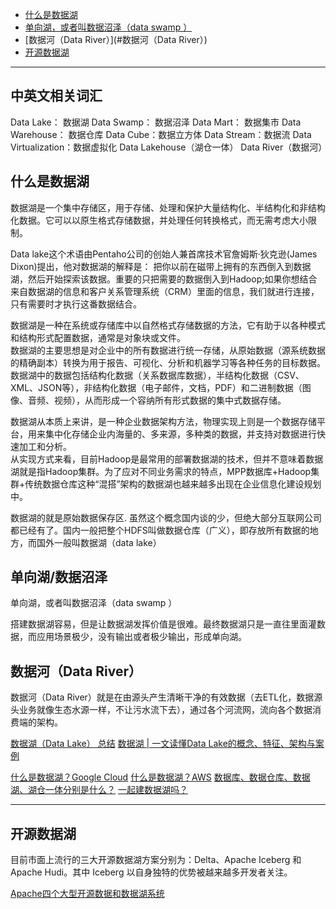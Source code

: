 - [什么是数据湖](#什么是数据湖)
- [单向湖，或者叫数据沼泽（data swamp ）](#单向湖/数据沼泽)
- [数据河（Data River）](#数据河（Data River）)
- [开源数据湖](#开源数据湖)


---------------------------------------------------------------------------------------------------------------------------------------------------------


## 中英文相关词汇

Data Lake： 数据湖
Data Swamp： 数据沼泽
Data Mart： 数据集市
Data Warehouse： 数据仓库
Data Cube：数据立方体
Data Stream：数据流
Data Virtualization：数据虚拟化
Data Lakehouse（湖仓一体）
Data River（数据河）



## 什么是数据湖

数据湖是一个集中存储区，用于存储、处理和保护大量结构化、半结构化和非结构化数据。它可以以原生格式存储数据，并处理任何转换格式，而无需考虑大小限制。



Data lake这个术语由Pentaho公司的创始人兼首席技术官詹姆斯·狄克逊(James Dixon)提出，他对数据湖的解释是： 把你以前在磁带上拥有的东西倒入到数据湖，然后开始探索该数据。重要的只把需要的数据倒入到Hadoop;如果你想结合来自数据湖的信息和客户关系管理系统（CRM）里面的信息，我们就进行连接，只有需要时才执行这番数据结合。


数据湖是一种在系统或存储库中以自然格式存储数据的方法，它有助于以各种模式和结构形式配置数据，通常是对象块或文件。  
数据湖的主要思想是对企业中的所有数据进行统一存储，从原始数据（源系统数据的精确副本）转换为用于报告、可视化、分析和机器学习等各种任务的目标数据。  
数据湖中的数据包括结构化数据（关系数据库数据），半结构化数据（CSV、XML、JSON等），非结构化数据（电子邮件，文档，PDF）和二进制数据（图像、音频、视频），从而形成一个容纳所有形式数据的集中式数据存储。



数据湖从本质上来讲，是一种企业数据架构方法，物理实现上则是一个数据存储平台，用来集中化存储企业内海量的、多来源，多种类的数据，并支持对数据进行快速加工和分析。  
从实现方式来看，目前Hadoop是最常用的部署数据湖的技术，但并不意味着数据湖就是指Hadoop集群。为了应对不同业务需求的特点，MPP数据库+Hadoop集群+传统数据仓库这种“混搭”架构的数据湖也越来越多出现在企业信息化建设规划中。

数据湖的就是原始数据保存区. 虽然这个概念国内谈的少，但绝大部分互联网公司都已经有了。国内一般把整个HDFS叫做数据仓库（广义），即存放所有数据的地方，而国外一般叫数据湖（data lake）





## 单向湖/数据沼泽

单向湖，或者叫数据沼泽（data swamp ）

搭建数据湖容易，但是让数据湖发挥价值是很难。最终数据湖只是一直往里面灌数据，而应用场景极少，没有输出或者极少输出，形成单向湖。




## 数据河（Data River）

数据河（Data River）就是在由源头产生清晰干净的有效数据（去ETL化，数据源头业务就像生态水源一样，不让污水流下去），通过各个河流网，流向各个数据消费端的架构。





[数据湖（Data Lake） 总结](https://zhuanlan.zhihu.com/p/91165577)
[数据湖 | 一文读懂Data Lake的概念、特征、架构与案例](https://cloud.tencent.com/developer/article/1683057)

[什么是数据湖？Google Cloud](https://cloud.google.com/learn/what-is-a-data-lake?hl=zh-cn)
[什么是数据湖？AWS](https://aws.amazon.com/cn/big-data/datalakes-and-analytics/what-is-a-data-lake/)
[数据库、数据仓库、数据湖、湖仓一体分别是什么？](https://support.huaweicloud.com/dws_faq/dws_03_2121.html)
[一起建数据湖吗？](https://www.infoq.cn/article/3qi9jl30naiymzfh9riu)




---------------------------------------------------------------------------------------------------------------------------------------------------------
## 开源数据湖

目前市面上流行的三大开源数据湖方案分别为：Delta、Apache Iceberg 和 Apache Hudi。其中 Iceberg 以自身独特的优势被越来越多开发者关注。

[Apache四个大型开源数据和数据湖系统](https://cloud.tencent.com/developer/article/1801066)


